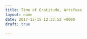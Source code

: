 ```yaml
---
title: Time of Gratitude, Artsfuse
layout: none
date: 2017-12-15 12:33:52 +0000
draft: true

---
```

